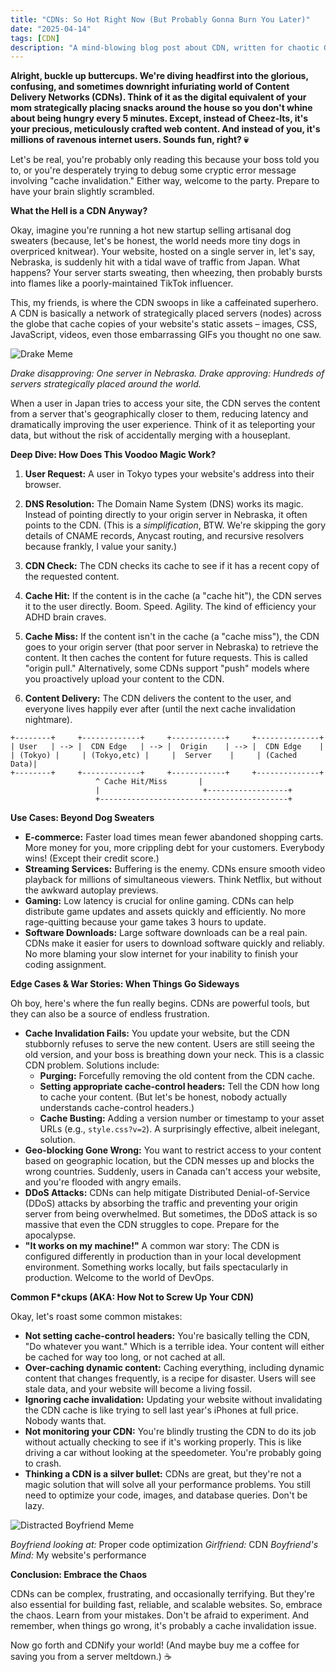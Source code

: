```yaml
---
title: "CDNs: So Hot Right Now (But Probably Gonna Burn You Later)"
date: "2025-04-14"
tags: [CDN]
description: "A mind-blowing blog post about CDN, written for chaotic Gen Z engineers."
---
```


**Alright, buckle up buttercups. We're diving headfirst into the glorious, confusing, and sometimes downright infuriating world of Content Delivery Networks (CDNs). Think of it as the digital equivalent of your mom strategically placing snacks around the house so you don't whine about being hungry every 5 minutes. Except, instead of Cheez-Its, it's your precious, meticulously crafted web content. And instead of you, it's millions of ravenous internet users. Sounds fun, right? 💀**

Let's be real, you're probably only reading this because your boss told you to, or you're desperately trying to debug some cryptic error message involving "cache invalidation." Either way, welcome to the party. Prepare to have your brain slightly scrambled.

**What the Hell is a CDN Anyway?**

Okay, imagine you're running a hot new startup selling artisanal dog sweaters (because, let's be honest, the world needs more tiny dogs in overpriced knitwear). Your website, hosted on a single server in, let's say, Nebraska, is suddenly hit with a tidal wave of traffic from Japan. What happens? Your server starts sweating, then wheezing, then probably bursts into flames like a poorly-maintained TikTok influencer.

This, my friends, is where the CDN swoops in like a caffeinated superhero. A CDN is basically a network of strategically placed servers (nodes) across the globe that cache copies of your website's static assets – images, CSS, JavaScript, videos, even those embarrassing GIFs you thought no one saw.

![Drake Meme](https://i.imgflip.com/30b5v5.jpg)

*Drake disapproving: One server in Nebraska.*
*Drake approving: Hundreds of servers strategically placed around the world.*

When a user in Japan tries to access your site, the CDN serves the content from a server that's geographically closer to them, reducing latency and dramatically improving the user experience. Think of it as teleporting your data, but without the risk of accidentally merging with a houseplant.

**Deep Dive: How Does This Voodoo Magic Work?**

1.  **User Request:** A user in Tokyo types your website's address into their browser.

2.  **DNS Resolution:** The Domain Name System (DNS) works its magic. Instead of pointing directly to your origin server in Nebraska, it often points to the CDN. (This is a *simplification*, BTW. We're skipping the gory details of CNAME records, Anycast routing, and recursive resolvers because frankly, I value your sanity.)

3.  **CDN Check:** The CDN checks its cache to see if it has a recent copy of the requested content.

4.  **Cache Hit:** If the content is in the cache (a "cache hit"), the CDN serves it to the user directly. Boom. Speed. Agility. The kind of efficiency your ADHD brain craves.

5.  **Cache Miss:** If the content isn't in the cache (a "cache miss"), the CDN goes to your origin server (that poor server in Nebraska) to retrieve the content. It then caches the content for future requests. This is called "origin pull." Alternatively, some CDNs support "push" models where you proactively upload your content to the CDN.

6.  **Content Delivery:** The CDN delivers the content to the user, and everyone lives happily ever after (until the next cache invalidation nightmare).

```ascii
+--------+     +-------------+     +------------+     +--------------+
| User   | --> |  CDN Edge   | --> |  Origin    | --> |  CDN Edge    |
| (Tokyo) |     | (Tokyo,etc) |     |  Server    |     | (Cached Data)|
+--------+     +-------------+     +------------+     +--------------+
                   ^ Cache Hit/Miss       |
                   |                       +------------------+
                   +------------------------------------------+
```

**Use Cases: Beyond Dog Sweaters**

*   **E-commerce:** Faster load times mean fewer abandoned shopping carts. More money for you, more crippling debt for your customers. Everybody wins! (Except their credit score.)
*   **Streaming Services:** Buffering is the enemy. CDNs ensure smooth video playback for millions of simultaneous viewers. Think Netflix, but without the awkward autoplay previews.
*   **Gaming:** Low latency is crucial for online gaming. CDNs can help distribute game updates and assets quickly and efficiently. No more rage-quitting because your game takes 3 hours to update.
*   **Software Downloads:** Large software downloads can be a real pain. CDNs make it easier for users to download software quickly and reliably. No more blaming your slow internet for your inability to finish your coding assignment.

**Edge Cases & War Stories: When Things Go Sideways**

Oh boy, here's where the fun really begins. CDNs are powerful tools, but they can also be a source of endless frustration.

*   **Cache Invalidation Fails:** You update your website, but the CDN stubbornly refuses to serve the new content. Users are still seeing the old version, and your boss is breathing down your neck. This is a classic CDN problem. Solutions include:
    *   **Purging:** Forcefully removing the old content from the CDN cache.
    *   **Setting appropriate cache-control headers:** Tell the CDN how long to cache your content. (But let's be honest, nobody actually understands cache-control headers.)
    *   **Cache Busting:** Adding a version number or timestamp to your asset URLs (e.g., `style.css?v=2`). A surprisingly effective, albeit inelegant, solution.
*   **Geo-blocking Gone Wrong:** You want to restrict access to your content based on geographic location, but the CDN messes up and blocks the wrong countries. Suddenly, users in Canada can't access your website, and you're flooded with angry emails.
*   **DDoS Attacks:** CDNs can help mitigate Distributed Denial-of-Service (DDoS) attacks by absorbing the traffic and preventing your origin server from being overwhelmed. But sometimes, the DDoS attack is so massive that even the CDN struggles to cope. Prepare for the apocalypse.
*   **"It works on my machine!"** A common war story: The CDN is configured differently in production than in your local development environment. Something works locally, but fails spectacularly in production. Welcome to the world of DevOps.

**Common F\*ckups (AKA: How Not to Screw Up Your CDN)**

Okay, let's roast some common mistakes:

*   **Not setting cache-control headers:** You're basically telling the CDN, "Do whatever you want." Which is a terrible idea. Your content will either be cached for way too long, or not cached at all.
*   **Over-caching dynamic content:** Caching everything, including dynamic content that changes frequently, is a recipe for disaster. Users will see stale data, and your website will become a living fossil.
*   **Ignoring cache invalidation:** Updating your website without invalidating the CDN cache is like trying to sell last year's iPhones at full price. Nobody wants that.
*   **Not monitoring your CDN:** You're blindly trusting the CDN to do its job without actually checking to see if it's working properly. This is like driving a car without looking at the speedometer. You're probably going to crash.
*   **Thinking a CDN is a silver bullet:** CDNs are great, but they're not a magic solution that will solve all your performance problems. You still need to optimize your code, images, and database queries. Don't be lazy.

![Distracted Boyfriend Meme](https://imgflip.com/s/meme/Distracted-Boyfriend.jpg)

*Boyfriend looking at:* Proper code optimization
*Girlfriend:* CDN
*Boyfriend's Mind:* My website's performance

**Conclusion: Embrace the Chaos**

CDNs can be complex, frustrating, and occasionally terrifying. But they're also essential for building fast, reliable, and scalable websites. So, embrace the chaos. Learn from your mistakes. Don't be afraid to experiment. And remember, when things go wrong, it's probably a cache invalidation issue.

Now go forth and CDNify your world! (And maybe buy me a coffee for saving you from a server meltdown.) ☕
